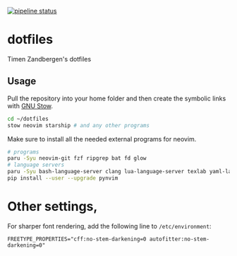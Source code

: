 [![pipeline status](https://gitlab.com/TimenZan/dotfiles/badges/master/pipeline.svg)](https://gitlab.com/TimenZan/dotfiles/-/commits/master)

# dotfiles

Timen Zandbergen's dotfiles

## Usage
Pull the repository into your home folder and then create the symbolic links
with [GNU Stow](https://www.gnu.org/software/stow/).

```sh
cd ~/dotfiles
stow neovim starship # and any other programs
```

Make sure to install all the needed external programs for neovim.
```bash
# programs
paru -Syu neovim-git fzf ripgrep bat fd glow
# language servers
paru -Syu bash-language-server clang lua-language-server texlab yaml-language-server shellcheck pyright ltex-ls-plus-bin proselint lemminx typos-lsp
pip install --user --upgrade pynvim
```

# Other settings,

For sharper font rendering, add the following line to `/etc/environment`:
```
FREETYPE_PROPERTIES="cff:no-stem-darkening=0 autofitter:no-stem-darkening=0"
```
